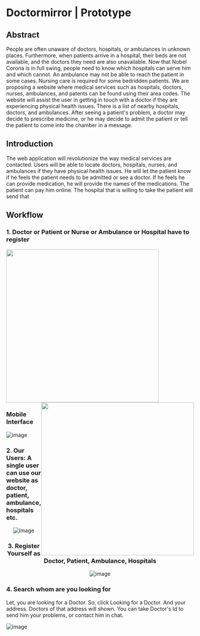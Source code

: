
# Doctormirror | Prototype

## Abstract

People are often unaware of doctors, hospitals, or ambulances in unknown places. Furthermore, when patients arrive in a hospital, their beds are not available, and the doctors they need are also unavailable. Now that Nobel Corona is in full swing, people need to know which hospitals can serve him and which cannot. An ambulance may not be able to reach the patient in some cases. Nursing care is required for some bedridden patients. We are proposing a website where medical services such as hospitals, doctors, nurses, ambulances, and patents can be found using their area codes. The website will assist the user in getting in touch with a doctor if they are experiencing physical health issues. There is a list of nearby hospitals, doctors, and ambulances. After seeing a patient's problem, a doctor may decide to prescribe medicine, or he may decide to admit the patient or tell the patient to come into the chamber in a message.

## Introduction

The web application will revolutionize the way medical services are contacted. Users will be able to locate doctors, hospitals, nurses, and ambulances if they have physical health issues. He will let the patient know if he feels the patient needs to be admitted or see a doctor. If he feels he can provide medication, he will provide the names of the medications. The patient can pay him online. The hospital that is willing to take the patient will send that


## Workflow

### 1. Doctor or Patient or Nurse or Ambulance or Hospital have to register

<div>

<img width="410px" src="https://user-images.githubusercontent.com/55041104/196102749-c3ef6435-bccc-4ac0-b956-fb2f41135216.png"/>

<img width="410px" style="float:right" src="https://user-images.githubusercontent.com/55041104/196103313-1168f0b8-ca7b-4de8-9e0c-8109b4f73b45.png"/>


### Mobile Interface

![image](https://user-images.githubusercontent.com/55041104/196165341-978d06a3-d6ce-40e8-9985-3666443314bb.png)


</div>


### 2. Our Users: A single user can use our website as doctor, patient, ambulance, hospitals etc.

<center>

![image](https://user-images.githubusercontent.com/55041104/196156381-0c026e88-de28-4178-b452-e8d4699190ef.png)


### 3. Register Yourself as Doctor, Patient, Ambulance, Hospitals

![image](https://user-images.githubusercontent.com/55041104/196159755-7a9d8348-5a9f-4d63-b4b0-f54529e7f936.png)


</center>

### 4. Search whom are you looking for

Let, you are looking for a Doctor. So, click Looking for a Doctor. And your address. Doctors of that address will shown. You can take Doctor's Id to send him your problems, or contact him in chat.


![image](https://user-images.githubusercontent.com/55041104/196186543-74a72961-73bb-4012-a0d4-ae56d596d966.png)






<!--

Go to https://doctormirror.herokuapp.com


##### Note
You have to sign up and than login, to access site. Images are not shown, I don't know why. It show when i run in local


 -->

